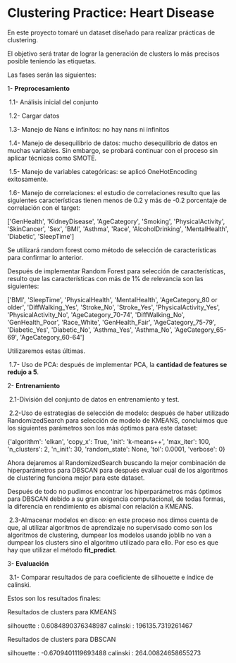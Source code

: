 # Clustering Practice: Heart Disease

En este proyecto tomaré un dataset diseñado para realizar prácticas de clustering. 

El objetivo será tratar de lograr la generación de clusters lo más precisos posible teniendo las etiquetas.

Las fases serán las siguientes:

1- **Preprocesamiento**

&nbsp;1.1- Análisis inicial del conjunto

&nbsp;1.2- Cargar datos

&nbsp;1.3- Manejo de Nans e infinitos: no hay nans ni infinitos

&nbsp;1.4- Manejo de desequilibrio de datos: mucho desequilibrio de datos en muchas variables. Sin embargo, se probará continuar con el proceso sin aplicar técnicas como SMOTE.


&nbsp;1.5- Manejo de variables categóricas: se aplicó OneHotEncoding exitosamente.

&nbsp;1.6- Manejo de correlaciones: el estudio de correlaciones resulto que las siguientes características tienen menos de 0.2 y más de -0.2 porcentaje de correlación con el target:

['GenHealth', 'KidneyDisease', 'AgeCategory', 'Smoking', 'PhysicalActivity', 'SkinCancer', 'Sex', 'BMI', 'Asthma', 'Race', 'AlcoholDrinking', 'MentalHealth', 'Diabetic', 'SleepTime']

Se utilizará random forest como método de selección de características para confirmar lo anterior.

Después de implementar Random Forest para selección de características, resulto que las características con más de 1% de relevancia son las siguientes:

['BMI', 'SleepTime', 'PhysicalHealth', 'MentalHealth', 'AgeCategory_80 or older', 'DiffWalking_Yes', 'Stroke_No', 'Stroke_Yes', 'PhysicalActivity_Yes', 'PhysicalActivity_No', 'AgeCategory_70-74', 'DiffWalking_No', 'GenHealth_Poor', 'Race_White', 'GenHealth_Fair', 'AgeCategory_75-79', 'Diabetic_Yes', 'Diabetic_No', 'Asthma_Yes', 'Asthma_No', 'AgeCategory_65-69', 'AgeCategory_60-64']

Utilizaremos estas últimas.


&nbsp;1.7- Uso de PCA: después de implementar PCA, la **cantidad de features se redujo a 5**.

2- **Entrenamiento**

&nbsp;2.1-División del conjunto de datos en entrenamiento y test.

&nbsp;2.2-Uso de estrategias de selección de modelo: después de haber utilizado RandomizedSearch para selección de modelo de KMEANS, concluimos que los siguientes parámetros son los más óptimos para este dataset:

{'algorithm': 'elkan', 'copy_x': True, 'init': 'k-means++', 'max_iter': 100, 'n_clusters': 2, 'n_init': 30, 'random_state': None, 'tol': 0.0001, 'verbose': 0}

Ahora dejaremos al RandomizedSearch buscando la mejor combinación de hiperparámetros para DBSCAN para después evaluar cuál de los algoritmos de clustering funciona mejor para este dataset.

Después de todo no pudimos encontrar los hiperparámetros más óptimos para DBSCAN debido a su gran exigencia computacional, de todas formas, la diferencia en rendimiento es abismal con relación a KMEANS.

&nbsp;2.3-Almacenar modelos en disco: en este proceso nos dimos cuenta de que, al utilizar algoritmos de aprendizaje no supervisado como son los algoritmos de clustering, dumpear los modelos usando joblib no van a dumpear los clusters sino el algoritmo utilizado para ello. Por eso es que hay que utilizar el método **fit_predict**.



3- **Evaluación**

&nbsp;3.1- Comparar resultados de para coeficiente de silhouette e índice de calinski.

Estos son los resultados finales:

Resultados de clusters para KMEANS

silhouette : 0.6084890376348987
calinski : 196135.7319261467

Resultados de clusters para DBSCAN

silhouette : -0.6709401119693488
calinski : 264.00824658655273
